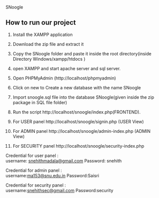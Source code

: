  SNoogle



## How to run our project

1. Install the XAMPP application

2. Download the zip file and extract it

3. Copy the SNoogle folder and paste it inside the root directory(inside Directory Windows/xampp/htdocs )

4. open XAMPP and start apache server and sql server.

5. Open PHPMyAdmin (http://localhost/phpmyadmin)

5. Click on new to Create a new database with the name SNoogle

6. Import snoogle.sql file into the database SNoogle(given inside the zip package in SQL file folder)

7. Run the script http://localhost/snoogle/index.php(FRONTEND).

8. For USER panel http://localhost/snoogle/signin.php (USER View)

9. For ADMIN panel http://localhost/snoogle/admin-index.php (ADMIN View)

10. For SECURITY panel http://localhost/snoogle/security-index.php

Credential for user panel :  
username: snehithmadala@gmail.com 
Password: snehith


Credential for admin panel :  
username:ma153@snu.edu.in 
Password:Saisri

Credential for security panel :  
username:snehithsec@gmail.com 
Password:security

